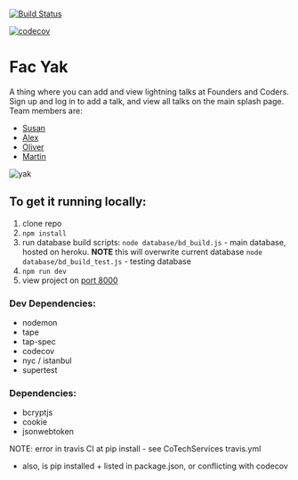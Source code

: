 
[![Build Status](https://travis-ci.org/fac-15/FAC-YAK.svg?branch=staging)](https://travis-ci.org/fac-15/FAC-YAK)

[![codecov](https://codecov.io/gh/fac-15/FAC-YAK/branch/staging/graph/badge.svg)](https://codecov.io/gh/fac-15/FAC-YAK)


# Fac Yak

A thing where you can add and view lightning talks at Founders and Coders. Sign up and log in to add a talk, and view all talks on the main splash page. Team members are:

- [Susan](https://github.com/susanX)
- [Alex](https://github.com/aterna01)
- [Oliver](https://github.com/Oliversw)
- [Martin](https://github.com/mr-bagglesworth)

![yak](https://i.imgur.com/OGfSmfb.jpg)


## To get it running locally:
1. clone repo
2. `npm install`
3. run database build scripts:
    `node database/bd_build.js` - main database, hosted on heroku. **NOTE** this will overwrite current database
    `node database/bd_build_test.js` - testing database
4. `npm run dev` 
5. view project on [port 8000](http://localhost:8000/)

### Dev Dependencies:
- nodemon
- tape
- tap-spec
- codecov
- nyc / istanbul
- supertest

### Dependencies:
- bcryptjs
- cookie
- jsonwebtoken


NOTE: error in travis CI at pip install - see CoTechServices travis.yml
- also, is pip installed + listed in package.json, or conflicting with codecov
